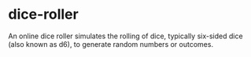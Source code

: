 # dice-roller
An online dice roller simulates the rolling of dice, typically six-sided dice (also known as d6), to generate random numbers or outcomes.
